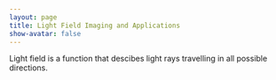 ```yaml
---
layout: page
title: Light Field Imaging and Applications
show-avatar: false
---
```


Light field is a function that descibes light rays travelling in all possible directions.
